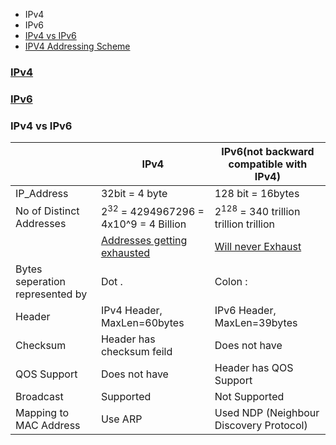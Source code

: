 - IPv4
- IPv6
- [IPv4 vs IPv6](#vs)
- [IPV4 Addressing Scheme](IP_Addressing_Scheme)


### [IPv4](IPv4)

### [IPv6](IPv6)

<a name=vs></a>
### IPv4 vs IPv6

||IPv4|IPv6(not backward compatible with IPv4)|
|---|---|---|
|IP_Address|32bit = 4 byte|128 bit = 16bytes|
|No of Distinct Addresses| 2<sup>32</sup> = 4294967296 = 4x10^9 = 4 Billion | 2<sup>128</sup> = 340 trillion trillion trillion |
||[Addresses getting exhausted](IPv4/IPv4_Disadvantages_Problems/)|[Will never Exhaust](IPv6/IPv6_Characteristics)|
|Bytes seperation represented by| Dot . | Colon : |
|Header | IPv4 Header, MaxLen=60bytes | IPv6 Header, MaxLen=39bytes |
|Checksum | Header has checksum feild | Does not have |
|QOS Support | Does not have  | Header has QOS Support |
|Broadcast | Supported | Not Supported |
|Mapping to MAC Address|Use ARP |Used NDP (Neighbour Discovery Protocol)|
